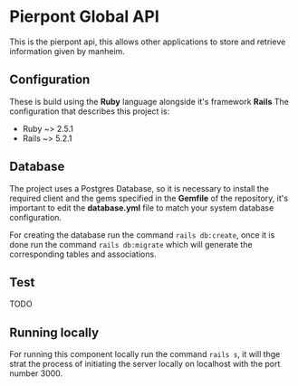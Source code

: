 # Pierpont Global API
This is the pierpont api, this allows other applications to store and retrieve information given by manheim.

## Configuration
These is build using the **Ruby** language alongside it's framework **Rails** The configuration that describes this project is:
* Ruby ~> 2.5.1
* Rails ~> 5.2.1

## Database
The project uses a Postgres Database, so it is necessary to install the required client and the gems specified in the **Gemfile** of the repository, it's important to edit the **database.yml** file to match your system database configuration.

For creating the database run the command `rails db:create`, once it is done run the command `rails db:migrate` which will generate the corresponding tables and associations.

## Test
TODO

## Running locally
For running this component locally run the command `rails s`, it will thge strat the process of initiating the server locally on localhost with the port number 3000.